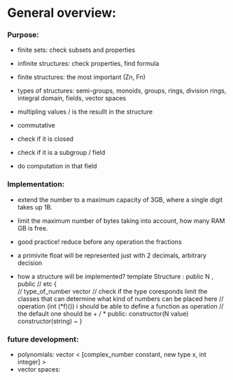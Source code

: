 # General overview:

### Purpose:

- finite sets: check subsets and properties
- infinite structures: check properties, find formula
- finite structures: the most important (Zn, Fn)

- types of structures: semi-groups, monoids, groups, rings, division rings, integral domain, fields, vector spaces

- multipling values / is the resullt in the structure
- commutative
- check if it is closed
- check if it is a subgroup / field

- do computation in that field

### Implementation:
- extend the number to a maximum capacity of 3GB, where a single digit takes up 1B.
- limit the maximum number of bytes taking into account, how many RAM GB is free.
- good practice! reduce before any operation the fractions
- a primivite float will be represented just with 2 decimals, arbitrary decision

- how a structure will be implemented?
template <class type_of_number>
Structure : public N , public // etc 
{   
    // type_of_number vector 
    // check if the type coresponds limit the classes that can determine what kind of numbers can be placed here
    // operation (int (*f)()) i should be able to define a function as operation // the default one should be + / *
public:
    constructor(N value)
    constructor(string)
    ~
}

### future development: 
- polynomials: vector < [complex_number constant, new type x, int integer] > 
- vector spaces: